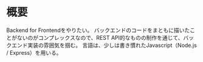 # 概要
Backend for Frontendをやりたい。
バックエンドのコードをまともに描いたことがないのがコンプレックスなので、REST API的なものの制作を通じて、バックエンド実装の雰囲気を掴む。
言語は、少しは書き慣れたJavascript（Node.js / Express）を用いる。
